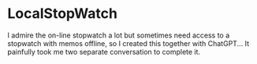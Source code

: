 # LocalStopWatch
I admire the on-line stopwatch a lot but sometimes need access to a stopwatch with memos offline, so I created this together with ChatGPT... It painfully took me two separate conversation to complete it.
